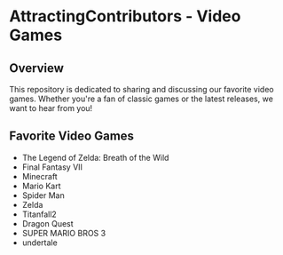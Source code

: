 # AttractingContributors - Video Games

## Overview
This repository is dedicated to sharing and discussing our favorite video games. Whether you're a fan of classic games or the latest releases, we want to hear from you!


## Favorite Video Games
- The Legend of Zelda: Breath of the Wild
- Final Fantasy VII
- Minecraft
- Mario Kart 
- Spider Man
- Zelda
- Titanfall2
- Dragon Quest
- SUPER MARIO BROS 3
- undertale
